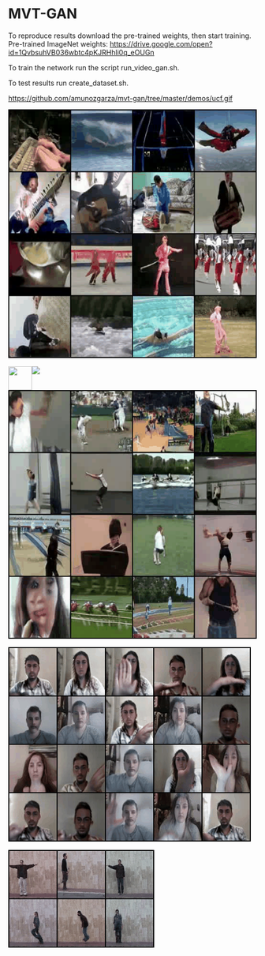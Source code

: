 # MVT-GAN

To reproduce results download the pre-trained weights, then start training. 
Pre-trained ImageNet weights: https://drive.google.com/open?id=1QvbsuhVB036wbtc4pKJRHhli0q_eOUGn

To train the network run the script run_video_gan.sh.

To test results run create_dataset.sh.

https://github.com/amunozgarza/mvt-gan/tree/master/demos/ucf.gif



![](demos/ucf.gif) 

<a href="url">
  <img src="https://github.com/amunozgarza/mvt-gan/tree/master/demos/ucf.gif" align="left" height="48" width="48" >
</a>
<img src="https://github.com/amunozgarza/mvt-gan/tree/master/demos/ucf.gif" width="200">

![Farmers Market Finder Demo 4](demos/ucf_2.gif)

![Farmers Market Finder Demo 2](demos/jester_video.gif)

![Farmers Market Finder Demo](demos/weiz_video.gif)
